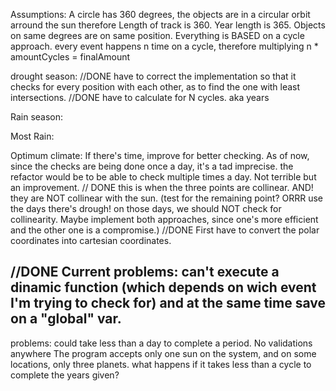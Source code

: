 Assumptions:
A circle has 360 degrees, the objects are in a circular orbit arround the sun therefore Length of track is 360. 
Year length is 365. 
Objects on same degrees are on same position. 
Everything is BASED on a cycle approach.
every event happens n time on a cycle, therefore multiplying n * amountCycles = finalAmount


drought season:
//DONE have to correct the implementation so that it checks for every position with each other, as to find the one with least intersections.
//DONE have to calculate for N cycles. aka years

Rain season:

Most Rain:

Optimum climate:
If there's time, improve for better checking. As of now, since the checks are being done once a day, it's a tad imprecise. the refactor would be to be able to check multiple times a day. Not terrible but an improvement.
// DONE 
this is when the three points are collinear. AND! they are NOT collinear with the sun. (test for the remaining point? ORRR use the days there's drough! on those days, we should NOT check for collinearity. Maybe implement both approaches, since one's more efficient and the other one is a compromise.)
//DONE First have to convert the polar coordinates into cartesian coordinates. 

//DONE Current problems: can't execute a dinamic function (which depends on wich event I'm trying to check for) and at the same time save on a "global" var.
-------


problems: 
could take less than a day to complete a period.
No validations anywhere
The program accepts only one sun on the system, and on some locations, only three planets. 
what happens if it takes less than a cycle to complete the years given? 
